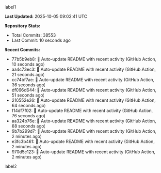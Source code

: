 
label1 
<!-- ACTIVITY_START -->
**Last Updated:** 2025-10-05 09:02:41 UTC

**Repository Stats:**
- Total Commits: 38553
- Last Commit: 10 seconds ago

**Recent Commits:**
- 77b5b9eb8: 🤖 Auto-update README with recent activity (GitHub Action, 10 seconds ago)
- aa4c73ec3: 🤖 Auto-update README with recent activity (GitHub Action, 21 seconds ago)
- cc74bf7ae: 🤖 Auto-update README with recent activity (GitHub Action, 36 seconds ago)
- df066d644: 🤖 Auto-update README with recent activity (GitHub Action, 51 seconds ago)
- 210552e26: 🤖 Auto-update README with recent activity (GitHub Action, 64 seconds ago)
- f14df7f02: 🤖 Auto-update README with recent activity (GitHub Action, 76 seconds ago)
- aa324b76e: 🤖 Auto-update README with recent activity (GitHub Action, 88 seconds ago)
- 9b7b299d7: 🤖 Auto-update README with recent activity (GitHub Action, 2 minutes ago)
- e3fc3b461: 🤖 Auto-update README with recent activity (GitHub Action, 2 minutes ago)
- 970d5c123: 🤖 Auto-update README with recent activity (GitHub Action, 2 minutes ago)
<!-- ACTIVITY_END -->

label2

